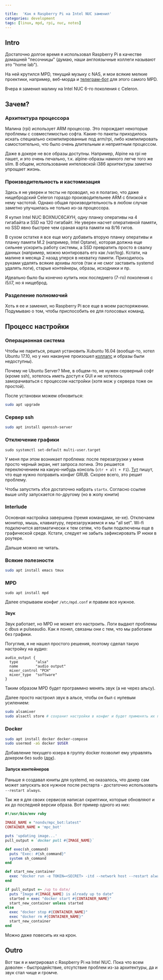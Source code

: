 ```yaml
---

title:  'Как я Raspberry Pi на Intel NUC заменил'
categories: development
tags: [linux, mpd, rpi, nuc, notes]
---
```


## Intro

Достаточно долгое время я использовал Raspberry Pi в качестве домашней
"песочницы" (думаю, наши англоязычные коллеги называют это "home lab").

На ней крутился MPD, тянущий музыку с NAS, и мои всякие мелкие проектики,
например, веб-морда и [телеграм-бот](https://github.com/Nondv/mpc_telegram_bot)
для этого самого MPD.

Вчера я заменил малину на Intel NUC 6-го поколения с Celeron.

<!--more-->

## Зачем?

### Архитектура процессора

Малина (rpi) использует ARM процессор. Это порождает некоторые проблемы с
совместимостью софта. Какие-то пакеты приходилось искать специально
скомпилированные под arm/rpi, либо компилировать самостоятельно, что было очень
длительным и неприятным процессом.

Даже в докере не все образы доступны. Например, Alpine на rpi не пашет, и это
очень печально, т.к. alpine-образы намного легче того же slim. В общем,
использование интеловской i386 архитектуры заметно упрощает жизнь.

### Производительность и кастомизация

Здесь я не уверен и тесты не проводил, но я полагаю, что даже нищебродский
Celeron гораздо производительнее ARM с близкой к нему частотой. Однако общая
производительность в любом случае заметно улучшилась не только из-за процессора.

Я купил Intel NUC BOXNUC6CAYH, одну планку оперативы на 4 гигабайта и SSD на 120
гигабайт. Не уверен насчет оперативной памяти, но SSD явно быстрее чем сраная
карта памяти на 8/16 гигов.

В сухом остатке я все еще могу добавить вторую планку оперативы и планку памяти
M.2 (например, Intel Optane), которая должна еще сильнее ускорить работу
системы, а SSD превратить просто в свалку данных (например, можно монтировать
его как /var/log). Кстати, на малине я месяца 2 назад уперся в нехватку
памяти. Приходилось руками удалять всякие архивы логов (так и не смог заставить
systemd удалять логи), старые контейнеры, образы, исходники и пр.

Идеально было бы конечно купить нюк последнего (7-го) поколения с i5/i7, но я
нищеброд.

### Разделение полномочий

Хоть я ее и заменил, но Raspberry Pi все еще в моем распоряжении. Подумываю о
том, чтобы приспособить ее для голосовых команд.

## Процесс настройки


### Операционная система

Чтобы не париться, решил установить Xubuntu 16.04 (вообще-то, хотел Ubuntu
17.10, но у них накануне произошел [коллапс](https://geektimes.ru/post/296645/)
и образы были недоступны).

Почему не Ubuntu Server? Мне, в общем-то, не нужен серверный софт (кроме ssh),
хотелось иметь доступ к GUI и не хотелось заморачиваться с процессом настройки
(хотя мож у сервера тоже он простой).

После установки можем обновиться:

```bash
sudo apt upgrade
```

### Сервер ssh

```bash
sudo apt install openssh-server
```

### Отключение графики


```
sudo systemctl set-default multi-user.target
```

У меня при этом возникает проблема:
после перезагрузки у меня просто черный экран, нет запроса логина. Это решается
переключением на какую-нибудь консоль (`ctr + alt + F1`).
[Тут](https://askubuntu.com/questions/800239/how-to-disable-lightdmdisplay-manager-on-ubuntu-16-0-4-lts)
пишут, что еще нужно поправить конфиг GRUB. Скорее всего, это решит проблему.

Чтобы запустить xfce достаточно набрать `startx`. Согласно ссылке выше unity
запускается по-другому (но в жопу юнити)

### Interlude

Основная настройка завершена (тремя командами, хе-хе).
Отключаем монитор, мышь, клавиатуру, перезагружаемся и мы "all set". Wi-fi
подключится автоматически к тем сетям, что были подключены еще  в графической
среде. Кстати, следует не забыть зафиксировать IP нюки в роутере.

Дальше можно не читать.

### Всякие полезности

```bash
sudo apt install emacs tmux
```

### MPD

```
sudo apt install mpd
```

Далее открываем конфиг `/etc/mpd.conf` и правим все нужное.

#### Звук

Звук работает, но MPD не может его настроить. Логи выдают проблемы с dbus и
pulseaudio. Как я понял, связаны они с тем, что мы работаем без графики.

Погуглив, я не нашел простого решения, поэтому сделал такую настройку на аудио:

```
audio_output {
  type        "alsa"
  name        "audio output"
  mixer_control "PCH"
  mixer_type  "software"
}
```

Таким образом MPD будет программно менять звук (а не через альсу).

Далее просто настроил звук в альсе, чтобы он был с нулевым усилением:

```bash
sudo alsamixer
sudo alsactl store # сохранит настройки в конфиг и будет применять их после перезагрузки
```

### Docker

```bash
sudo apt install docker docker-compose
sudo usermod -aG docker $USER
```

Добавление текущего юзера в группу docker позволит ему управлять докером без sudo
([док](https://docs.docker.com/engine/installation/linux/linux-postinstall/)).

#### Запуск контейнеров

Раньше я создавал юниты для systemd, но оказалось, что докер сам может запускать
все нужное после рестарта - достаточно использовать `--restart always`.

Так же я для своих сервисов написал скриптики, которые обновляют и их до
последней версии образа. Вот пример одного из них:

```ruby
#!/usr/bin/env ruby

IMAGE_NAME = "nondv/mpc_bot:latest"
CONTAINER_NAME = 'mpc_bot'

puts 'updating image...'
pull_output = `docker pull #{IMAGE_NAME}`

def exec(sh_command)
  puts "Exec: #{sh_command}"
  system sh_command
end

def start_new_container
  exec "docker run -e TOKEN=<SECRET> -itd --network host --restart always --name #{CONTAINER_NAME} #{IMAGE_NAME}"
end

if pull_output =~ /up to date/
  puts "Image #{IMAGE_NAME} is already up to date"
  started = exec "docker start #{CONTAINER_NAME}"
  start_new_container unless started
else
  exec "docker stop #{CONTAINER_NAME}"
  exec "docker rm #{CONTAINER_NAME}"
  start_new_container
end

```

Можно даже повесить их на крон.

## Outro

Вот так я и мигрировал с Raspberry Pi на Intel NUC.
Пока что всем доволен - быстродействие, отсутствие проблем из-за архитектуры, да
и звук стал чище и громче.

